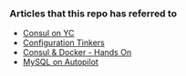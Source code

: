 ### Articles that this repo has referred to

- [Consul on YC](https://news.ycombinator.com/item?id=7604787)
- [Configuration Tinkers](http://stani.sh/walter/pfcts/)
- [Consul & Docker - Hands On](https://www.pythian.com/blog/loose-coupling-and-discovery-of-services-with-consul-part-1/)
- [MySQL on Autopilot](https://www.joyent.com/blog/dbaas-simplicity-no-lock-in)
